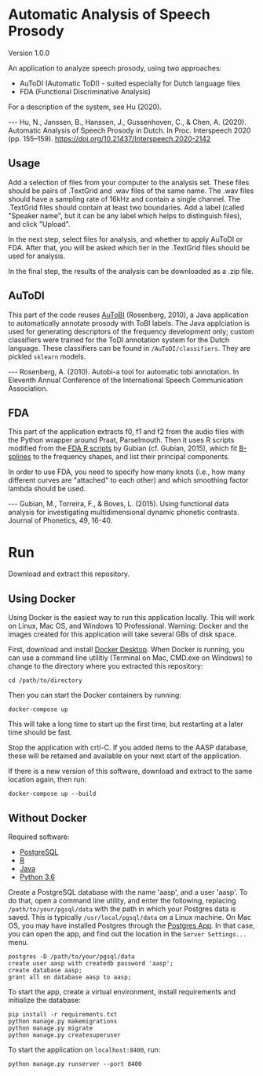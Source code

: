 # Automatic Analysis of Speech Prosody
Version 1.0.0

An application to analyze speech prosody, using two approaches:
- AuToDI (Automatic ToDI) - suited especially for Dutch language files
- FDA (Functional Discriminative Analysis)

For a description of the system, see Hu (2020).

--- Hu, N., Janssen, B., Hanssen, J., Gussenhoven, C., & Chen, A. (2020). Automatic Analysis of Speech Prosody in Dutch. In Proc. Interspeech 2020 (pp. 155–159). https://doi.org/10.21437/Interspeech.2020-2142

## Usage
Add a selection of files from your computer to the analysis set. These files should be pairs of .TextGrid and .wav files of the same name. The .wav files should have a sampling rate of 16kHz and contain a single channel. The .TextGrid files should contain at least two boundaries. Add a label (called "Speaker name", but it can be any label which helps to distinguish files), and click "Upload".

In the next step, select files for analysis, and whether to apply AuToDI or FDA. After that, you will be asked which tier in the .TextGrid files should be used for analysis.

In the final step, the results of the analysis can be downloaded as a .zip file.

## AuToDI
This part of the code reuses [AuToBI](https://github.com/AndrewRosenberg/AuToBI) (Rosenberg, 2010), a Java application to automatically annotate prosody with ToBI labels. The Java applciation is used for generating descriptors of the frequency development only; custom classifiers were trained for the ToDI annotation system for the Dutch language. These classifiers can be found in `/AuToDI/classifiers`. They are pickled `sklearn` models.

--- Rosenberg, A. (2010). Autobi-a tool for automatic tobi annotation. In Eleventh Annual Conference of the International Speech Communication Association.

## FDA
This part of the application extracts f0, f1 and f2 from the audio files with the Python wrapper around Praat, Parselmouth. Then it uses R scripts modified from the [FDA R scripts](https://github.com/uasolo/FDA-DH) by Gubian (cf. Gubian, 2015), which fit [B-splines](https://en.wikipedia.org/wiki/B-spline) to the frequency shapes, and list their principal components.

In order to use FDA, you need to specify how many knots (i.e., how many different curves are "attached" to each other) and which smoothing factor lambda should be used.

--- Gubian, M., Torreira, F., & Boves, L. (2015). Using functional data analysis for investigating multidimensional dynamic phonetic contrasts. Journal of Phonetics, 49, 16-40.

# Run
Download and extract this repository.

## Using Docker
Using Docker is the easiest way to run this application locally. This will work on Linux, Mac OS, and Windows 10 Professional. Warning: Docker and the images created for this application will take several GBs of disk space.

First, download and install [Docker Desktop](https://docs.docker.com/desktop/). When Docker is running, you can use a command line utilitiy (Terminal on Mac, CMD.exe on Windows) to change to the directory where you extracted this repository:
```
cd /path/to/directory
```

Then you can start the Docker containers by running:
```
docker-compose up
```
This will take a long time to start up the first time, but restarting at a later time should be fast.

Stop the application with crtl-C. If you added items to the AASP database, these will be retained and available on your next start of the application.

If there is a new version of this software, download and extract to the same location again, then run:
```
docker-compose up --build
```

## Without Docker
Required software:
- [PostgreSQL](https://www.postgresql.org/)
- [R](https://www.r-project.org/)
- [Java](https://openjdk.java.net/)
- [Python 3.6](https://www.python.org/downloads/release/python-3615/)

Create a PostgreSQL database with the name 'aasp', and a user 'aasp'. To do that, open a command line utility, and enter the following, replacing `/path/to/your/pgsql/data` with the path in which your Postgres data is saved. This is typically `/usr/local/pgsql/data` on a Linux machine. On Mac OS, you may have installed Postgres through the [Postgres App](https://postgresapp.com/). In that case, you can open the app, and find out the location in the `Server Settings...` menu.
```
postgres -D /path/to/your/pgsql/data
create user aasp with createdb password 'aasp';
create database aasp;
grant all on database aasp to aasp;
```


To start the app, create a virtual environment, install requirements and initialize the database:
```
pip install -r requirements.txt
python manage.py makemigrations
python manage.py migrate
python manage.py createsuperuser
```

To start the application on `localhost:8400`, run:
```
python manage.py runserver --port 8400
```
